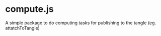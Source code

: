 # compute.js
A simple package to do computing tasks for publishing to the tangle (eg. attatchToTangle)
